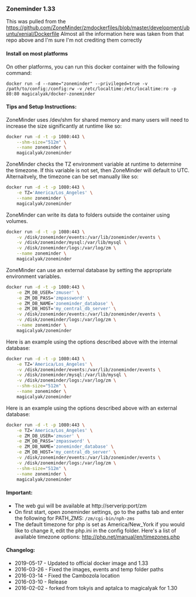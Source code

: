 ### Zoneminder 1.33

This was pulled from the https://github.com/ZoneMinder/zmdockerfiles/blob/master/development/ubuntu/xenial/Dockerfile
Almost all the information here was taken from that repo above and I'm sure I'm not crediting them correctly

#### Install on most platforms

On other platforms, you can run this docker container with the following command:

`docker run -d --name="zoneminder" --privileged=true -v /path/to/config:/config:rw -v /etc/localtime:/etc/localtime:ro -p 80:80 magicalyak/docker-zoneminder`

#### Tips and Setup Instructions:

ZoneMinder uses /dev/shm for shared memory and many users will need to increase the size significantly at runtime like so:

```sh
docker run -d -t -p 1080:443 \
    --shm-size="512m" \
    --name zoneminder \
    magicalyak/zoneminder
```

ZoneMinder checks the TZ environment variable at runtime to determine the timezone.
If this variable is not set, then ZoneMinder will default to UTC.
Alternaitvely, the timezone can be set manually like so:

```sh
docker run -d -t -p 1080:443 \
    -e TZ='America/Los_Angeles' \
    --name zoneminder \
    magicalyak/zoneminder
```

ZoneMinder can write its data to folders outside the container using volumes.

```sh
docker run -d -t -p 1080:443 \
    -v /disk/zoneminder/events:/var/lib/zoneminder/events \
    -v /disk/zoneminder/mysql:/var/lib/mysql \
    -v /disk/zoneminder/logs:/var/log/zm \
    --name zoneminder \
    magicalyak/zoneminder
```

ZoneMinder can use an external database by setting the appropriate environment variables.

```sh
docker run -d -t -p 1080:443 \
    -e ZM_DB_USER='zmuser' \
    -e ZM_DB_PASS='zmpassword' \
    -e ZM_DB_NAME='zoneminder_database' \
    -e ZM_DB_HOST='my_central_db_server' \
    -v /disk/zoneminder/events:/var/lib/zoneminder/events \
    -v /disk/zoneminder/logs:/var/log/zm \
    --name zoneminder \
    magicalyak/zoneminder
```

Here is an example using the options described above with the internal database:

```sh
docker run -d -t -p 1080:443 \
    -e TZ='America/Los_Angeles' \
    -v /disk/zoneminder/events:/var/lib/zoneminder/events \
    -v /disk/zoneminder/mysql:/var/lib/mysql \
    -v /disk/zoneminder/logs:/var/log/zm \
    --shm-size="512m" \
    --name zoneminder \
    magicalyak/zoneminder
```

Here is an example using the options described above with an external database:

```sh
docker run -d -t -p 1080:443 \
    -e TZ='America/Los_Angeles' \
    -e ZM_DB_USER='zmuser' \
    -e ZM_DB_PASS='zmpassword' \
    -e ZM_DB_NAME='zoneminder_database' \
    -e ZM_DB_HOST='my_central_db_server' \
    -v /disk/zoneminder/events:/var/lib/zoneminder/events \
    -v /disk/zoneminder/logs:/var/log/zm \
    --shm-size="512m" \
    --name zoneminder \
    magicalyak/zoneminder
```

#### Important:
- The web gui will be available at http://serverip:port/zm
- On first start, open zoneminder settings, go to the paths tab and enter the following for PATH_ZMS: ```/zm/cgi-bin/nph-zms```
- The default timezone for php is set as America/New_York if you would like to change it, edit the php.ini in the config folder. Here's a list of available timezone options: http://php.net/manual/en/timezones.php

#### Changelog:
- 2019-05-17 - Updated to official docker image and 1.33 
- 2016-03-26 - Fixed the images, events and temp folder paths
- 2016-03-14 - Fixed the Cambozola location
- 2016-03-10 - Release
- 2016-02-02 - forked from tokyis and aptalca to magicalyak for 1.30

